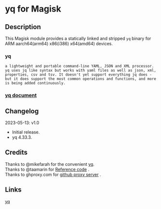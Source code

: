 # **yq for Magisk**

## Description

This Magisk module provides a statically linked and stripped `yq` binary for ARM aarch64(arm64) x86(i386) x64(amd64) devices.

### yq
`a lightweight and portable command-line YAML, JSON and XML processor. yq uses jq like syntax but works with yaml files as well as json, xml, properties, csv and tsv. It doesn't yet support everything jq does - but it does support the most common operations and functions, and more is being added continuously.`

### [ yq document](https://mikefarah.gitbook.io/yq/)

## Changelog

2023-05-13: v1.0

- Initial release.
- yq 4.33.3.

## Credits

Thanks to @mikefarah for the convenient [yq](https://github.com/mikefarah/yq).</br>
Thanks to @taamarin for  [Reference code](https://github.com/taamarin/box_for_magisk/blob/master/customize.sh) .</br>
Thanks to ghproxy.com for  [github proxy server](https://ghproxy.com/) .</br>

## Links
[yq](https://github.com/mikefarah/yq)

